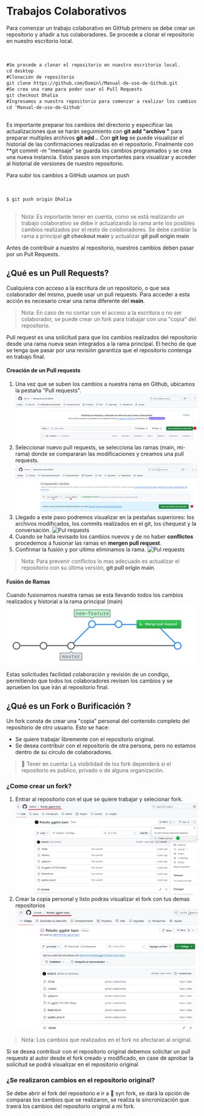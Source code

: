 # Trabajos Colaborativos  
Para comenzar un trabajo colaborativo en GitHub primero se debe crear un repositorio y añadir a tus colaboradores. 
Se procede a clonar el repositorio en nuestro escritorio local.
<pre> 
<code class="language-bash">
#Se procede a clonar el repositorio en nuestro escritorio local.  
cd desktop
#Clonación de repositorio 
git clone https://github.com/Dominl/Manual-de-uso-de-Github.git 
#Se crea una rama para poder usar el Pull Requests
git checkout Dhalia
#Ingresamos a nuestro repositorio para comenzar a realizar los cambios
cd 'Manual-de-uso-de-Github'
</code>  
</pre>
Es importante preparar los cambios del directorio y especificar las actualizaciones que se harán seguimiento con **git add  "archivo "** para preparar multiples archivos **git add .**.
Con **git log** se puede visualizar el historial de las confirmaciones realizadas en el repositorio.
Finalmente con **git commit -m "mensaje" se guarda los cambios programados  y se crea una nueva instancia.
Estos pasos son importantes para visualizar y acceder al historial de versiones de nuestro repositorio.

Para subir los cambios a GitHub usamos un push
<pre>  
<code class="language-bash">
$ git push origin Dhalia
</code>  
</pre>
> Nota: Es importante tener en cuenta, como se está realizando un trabajo colaborativo se debe ir actualizando la rama ante los posibles cambios realizados por el resto de colaboradores. Se debe cambiar la rama a principal **git checkout main** y actualizar **git pull origin main**

Antes de contribuir a nuestro al repositorio, nuestros cambios deben pasar por un Pull Requests.
## ¿Qué es un Pull Requests?
Cualquiera con acceso a la escritura de un repositorio, o que sea colaborador del mismo, puede usar un pull requests. Para acceder a esta acción es necesario crear una rama diferente del **main**.
> Nota: En caso de no contar con el acceso a la escritura o no ser colaborador, se puede crear un fork para trabajar con una "copia" del repositorio.

Pull request es una solicitud para que los cambios realizados del repositorio desde una rama nueva sean integrados a la rama principal. El hecho de que se tenga que pasar por una revisión garantiza que el repositorio contenga en trabajo final.
#### Creación de un Pull requests
1. Una vez que se suben los cambios a nuestra rama en Github, ubicamos la pestaña "Pull requests".
![Pul requests](https://github.com/Dominl/Manual-de-uso-de-Github/blob/main/Manual/Imagenes/pullrequests1.png)
2. Seleccionar nuevo pull requests, se selecciona las ramas (main, mi-rama)  donde se compararan las modificaciones y creamos una pull requests.
![Pul requests](https://github.com/Dominl/Manual-de-uso-de-Github/blob/main/Manual/Imagenes/pullrequests2.png)
3. Llegado a este paso podremos visualizar en la pestañas superiores: los archivos modificados, los commits realizados en el git, los chequest y la conversación.
![Pul requests](https://github.com/Dominl/Manual-de-uso-de-Github/blob/main/Manual/Imagenes/pullrequests3.png)
4. Cuando se halla revisado los cambios nuevos y de no haber **conflictos** procedemos a fusionar las ramas en **mergen pull request**. 
5. Confirmar la fusión y por ultimo eliminamos la rama.
![Pul requests](https://github.com/Dominl/Manual-de-uso-de-Github/blob/main/Manual/Imagenes/pullrequests4.png)
> Nota: Para prevenir conflictos lo mas adecuado es actualizar el repositorio con su última versión, **git pull origin main**.
#### Fusión de Ramas
Cuando fusionamos nuestra ramas se esta llevando todos los cambios realizados y historial a la rama principal (main)
![Fusión de ramas](https://github.com/Dominl/Manual-de-uso-de-Github/blob/main/Manual/Imagenes/fusionramas.png) 

Estas solicitudes facilidad colaboración y revisión de un condigo, permitiendo que todos los colaboradores revisen los cambios y se aprueben los que irán al repositorio final.
## ¿Qué es un Fork o Burificación ?
Un fork consta de crear una "copia" personal del contenido completo del repositorio de otro usuario.
Esto se hace:
* Se quiere trabajar libremente con el repositorio original.
* Se desea contribuir con el repositorio de otra persona, pero no estamos dentro de su circulo de colaboradores.
> :eyes: Tener en cuenta: La visibilidad de los fork dependerá si el repositorio es publico, privado o de alguna organización.
### ¿Como crear un fork?
1. Entrar al repositorio con el que se quiere trabajar y selecionar fork.
![Fusión ramas](https://github.com/Dominl/Manual-de-uso-de-Github/blob/main/Manual/Imagenes/Fork1.png)
2. Crear la copia personal y listo podras visualizar el fork con tus demas repositorios
![Fusión ramas](https://github.com/Dominl/Manual-de-uso-de-Github/blob/main/Manual/Imagenes/Fork2.png)

> Nota: Los cambios que realizados en el fork no afectaran al original. 

Si se desea contribuir con el repositorio original debemos solicitar un pull requests al autor desde el fork creado y modificado, en case de aprobar la solicitud se podrá visualizar en el repositorio original

### ¿Se realizaron cambios en el repositorio original?

Se debe abrir el fork del repositorio e ir a :arrows_counterclockwise: syn fork, se dará la opción de comparas los cambios que se realizaron, se realiza la sincronización que traerá los cambios del repositorio original a mi fork.